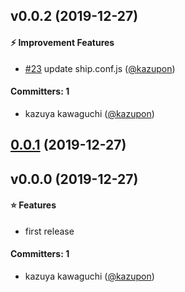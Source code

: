 
## v0.0.2 (2019-12-27)

#### :zap: Improvement Features
* [#23](https://github.com/kazupon/sandbox-github-actions/pull/23) update ship.conf.js ([@kazupon](https://github.com/kazupon))

#### Committers: 1
- kazuya kawaguchi ([@kazupon](https://github.com/kazupon))

## [0.0.1](https://github.com/kazupon/sandbox-github-actions/compare/v0.0.0...v0.0.1) (2019-12-27)



## v0.0.0 (2019-12-27)

#### :star: Features
* first release

#### Committers: 1
- kazuya kawaguchi ([@kazupon](https://github.com/kazupon))
